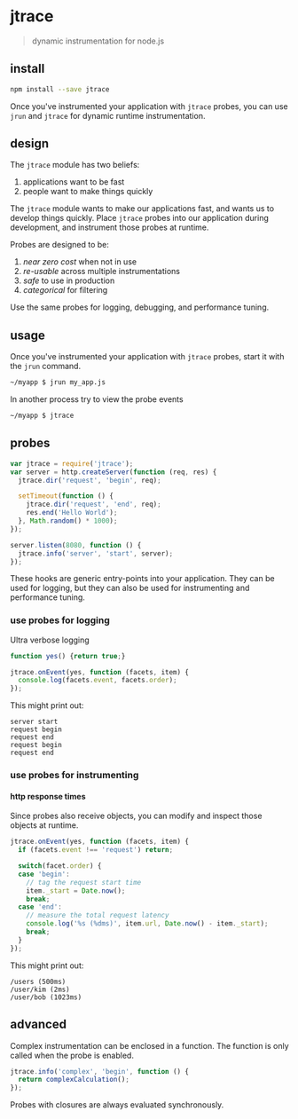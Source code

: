 # jtrace

> dynamic instrumentation for node.js

## install

```bash
npm install --save jtrace
```

Once you've instrumented your application with `jtrace` probes,
you can use `jrun` and `jtrace` for dynamic runtime instrumentation.

## design

The `jtrace` module has two beliefs:

1. applications want to be fast
2. people want to make things quickly

The `jtrace` module wants to make our applications fast,
and wants us to develop things quickly.
Place `jtrace` probes into our application during development,
and instrument those probes at runtime.

Probes are designed to be:

1. *near zero cost* when not in use
2. *re-usable* across multiple instrumentations
3. *safe* to use in production
4. *categorical* for filtering

Use the same probes for logging, debugging, and performance tuning.

## usage

Once you've instrumented your application with `jtrace` probes,
start it with the `jrun` command.

```bash
~/myapp $ jrun my_app.js
```

In another process try to view the probe events

```bash
~/myapp $ jtrace
```

## probes

```javascript
var jtrace = require('jtrace');
var server = http.createServer(function (req, res) {
  jtrace.dir('request', 'begin', req);

  setTimeout(function () {
    jtrace.dir('request', 'end', req);
    res.end('Hello World');
  }, Math.random() * 1000);
});

server.listen(8080, function () {
  jtrace.info('server', 'start', server);
});
```

These hooks are generic entry-points into your application.
They can be used for logging, but they can also be used for instrumenting
and performance tuning.

### use probes for logging

Ultra verbose logging

```javascript
function yes() {return true;}

jtrace.onEvent(yes, function (facets, item) {
  console.log(facets.event, facets.order);
});
```

This might print out:

```text
server start
request begin
request end
request begin
request end
```

### use probes for instrumenting

#### http response times

Since probes also receive objects,
you can modify and inspect those objects at runtime.

```javascript
jtrace.onEvent(yes, function (facets, item) {
  if (facets.event !== 'request') return;

  switch(facet.order) {
  case 'begin':
    // tag the request start time
    item._start = Date.now();
    break;
  case 'end':
    // measure the total request latency
    console.log('%s (%dms)', item.url, Date.now() - item._start);
    break;
  }
});
```

This might print out:

```text
/users (500ms)
/user/kim (2ms)
/user/bob (1023ms)
```

## advanced

Complex instrumentation can be enclosed in a function.
The function is only called when the probe is enabled.

```javascript
jtrace.info('complex', 'begin', function () {
  return complexCalculation();
});
```

Probes with closures are always evaluated synchronously.

